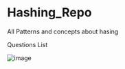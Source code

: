 # Hashing_Repo
All Patterns and concepts about hasing


Questions List 

![image](https://user-images.githubusercontent.com/78916226/216849682-50451585-0a06-405d-92ac-704574a86f52.png)
